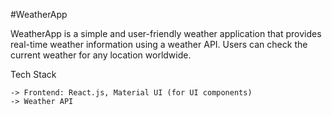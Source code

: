 #WeatherApp

WeatherApp is a simple and user-friendly weather application that provides real-time weather information using a weather API. Users can check the current weather for any location worldwide.

Tech Stack

    -> Frontend: React.js, Material UI (for UI components)
    -> Weather API